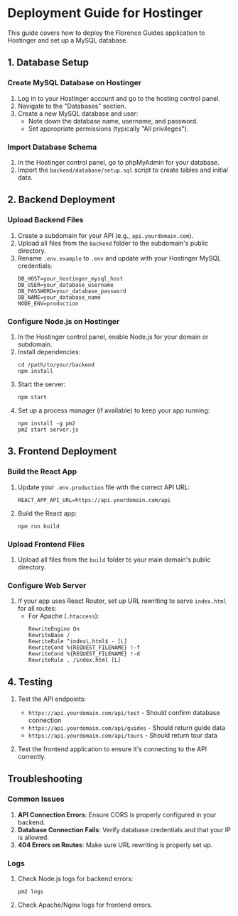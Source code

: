 # Deployment Guide for Hostinger

This guide covers how to deploy the Florence Guides application to Hostinger and set up a MySQL database.

## 1. Database Setup

### Create MySQL Database on Hostinger

1. Log in to your Hostinger account and go to the hosting control panel.
2. Navigate to the "Databases" section.
3. Create a new MySQL database and user:
   - Note down the database name, username, and password.
   - Set appropriate permissions (typically "All privileges").

### Import Database Schema

1. In the Hostinger control panel, go to phpMyAdmin for your database.
2. Import the `backend/database/setup.sql` script to create tables and initial data.

## 2. Backend Deployment

### Upload Backend Files

1. Create a subdomain for your API (e.g., `api.yourdomain.com`).
2. Upload all files from the `backend` folder to the subdomain's public directory.
3. Rename `.env.example` to `.env` and update with your Hostinger MySQL credentials:
   ```
   DB_HOST=your_hostinger_mysql_host
   DB_USER=your_database_username
   DB_PASSWORD=your_database_password
   DB_NAME=your_database_name
   NODE_ENV=production
   ```

### Configure Node.js on Hostinger

1. In the Hostinger control panel, enable Node.js for your domain or subdomain.
2. Install dependencies:
   ```
   cd /path/to/your/backend
   npm install
   ```
3. Start the server:
   ```
   npm start
   ```
4. Set up a process manager (if available) to keep your app running:
   ```
   npm install -g pm2
   pm2 start server.js
   ```

## 3. Frontend Deployment

### Build the React App

1. Update your `.env.production` file with the correct API URL:
   ```
   REACT_APP_API_URL=https://api.yourdomain.com/api
   ```
2. Build the React app:
   ```
   npm run build
   ```

### Upload Frontend Files

1. Upload all files from the `build` folder to your main domain's public directory.

### Configure Web Server

1. If your app uses React Router, set up URL rewriting to serve `index.html` for all routes:
   - For Apache (`.htaccess`):
     ```
     RewriteEngine On
     RewriteBase /
     RewriteRule ^index\.html$ - [L]
     RewriteCond %{REQUEST_FILENAME} !-f
     RewriteCond %{REQUEST_FILENAME} !-d
     RewriteRule . /index.html [L]
     ```

## 4. Testing

1. Test the API endpoints:
   - `https://api.yourdomain.com/api/test` - Should confirm database connection
   - `https://api.yourdomain.com/api/guides` - Should return guide data
   - `https://api.yourdomain.com/api/tours` - Should return tour data

2. Test the frontend application to ensure it's connecting to the API correctly.

## Troubleshooting

### Common Issues

1. **API Connection Errors**: Ensure CORS is properly configured in your backend.
2. **Database Connection Fails**: Verify database credentials and that your IP is allowed.
3. **404 Errors on Routes**: Make sure URL rewriting is properly set up.

### Logs

1. Check Node.js logs for backend errors:
   ```
   pm2 logs
   ```
2. Check Apache/Nginx logs for frontend errors. 